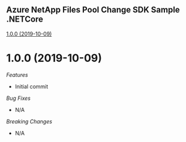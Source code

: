 ## Azure NetApp Files Pool Change SDK Sample .NETCore

[1.0.0 (2019-10-09)](#1.0.0 (2019-10-09))

# 1.0.0 (2019-10-09)

*Features*
* Initial commit

*Bug Fixes*
* N/A

*Breaking Changes*
* N/A
